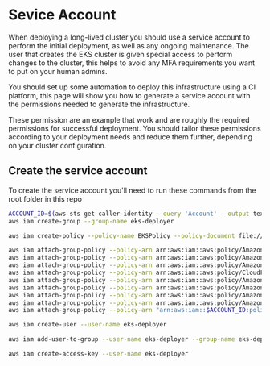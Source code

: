 # Sevice Account

When deploying a long-lived cluster you should use a service account to perform the initial deployment, as well as any ongoing maintenance. 
The user that creates the EKS cluster is given special access to perform changes to the cluster, this helps to avoid any MFA requirements you want to put on your human admins.

You should set up some automation to deploy this infrastructure using a CI platform, this page will show you how to generate a service account with the permissions needed to generate the infrastructure.

These permission are an example that work and are roughly the required permissions for successful deployment. You should tailor these permissions according to your deployment needs and reduce them further, depending on your cluster configuration.

## Create the service account

To create the service account you'll need to run these commands from the root folder in this repo

```bash
ACCOUNT_ID=$(aws sts get-caller-identity --query 'Account' --output text)
aws iam create-group --group-name eks-deployer

aws iam create-policy --policy-name EKSPolicy --policy-document file://eks-policy.json

aws iam attach-group-policy --policy-arn arn:aws:iam::aws:policy/AmazonCognitoPowerUser --group-name eks-deployer
aws iam attach-group-policy --policy-arn arn:aws:iam::aws:policy/AmazonRDSFullAccess --group-name eks-deployer
aws iam attach-group-policy --policy-arn arn:aws:iam::aws:policy/AmazonEC2FullAccess --group-name eks-deployer
aws iam attach-group-policy --policy-arn arn:aws:iam::aws:policy/CloudFrontFullAccess --group-name eks-deployer
aws iam attach-group-policy --policy-arn arn:aws:iam::aws:policy/AmazonSSMFullAccess --group-name eks-deployer
aws iam attach-group-policy --policy-arn arn:aws:iam::aws:policy/AmazonVPCFullAccess --group-name eks-deployer
aws iam attach-group-policy --policy-arn arn:aws:iam::aws:policy/AmazonRoute53FullAccess --group-name eks-deployer
aws iam attach-group-policy --policy-arn arn:aws:iam::aws:policy/AmazonDynamoDBFullAccess --group-name eks-deployer
aws iam attach-group-policy --policy-arn "arn:aws:iam::$ACCOUNT_ID:policy/EKSPolicy" --group-name eks-deployer

aws iam create-user --user-name eks-deployer

aws iam add-user-to-group --user-name eks-deployer --group-name eks-deployer

aws iam create-access-key --user-name eks-deployer
```
